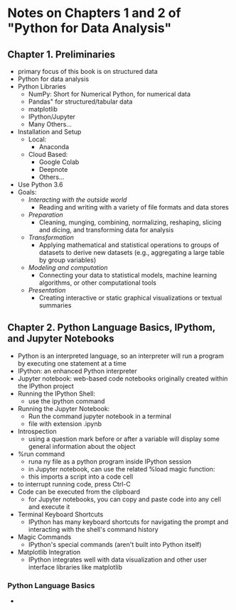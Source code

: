 # Notes on Chapters 1 and 2 of "Python for Data Analysis"
## Chapter 1. Preliminaries 
- primary focus of this book is on structured data 
- Python for data analysis
- Python Libraries 
  - NumPy: Short for Numerical Python, for numerical data
  - Pandas" for structured/tabular data
  - matplotlib
  - IPython/Jupyter
  - Many Others...
- Installation and Setup 
  - Local:
    - Anaconda
  - Cloud Based:
    - Google Colab
    - Deepnote
    - Others...
- Use Python 3.6
- Goals:
  - *Interacting with the outside world*
    - Reading and writing with a variety of file formats and data stores 
  - *Preparation*
    - Cleaning, munging, combining, normalizing, reshaping, slicing and dicing, and transforming data for analysis
  - *Transformation*
    - Applying mathematical and statistical operations to groups of datasets to derive new datasets (e.g., aggregating a large table by group variables)
  - *Modeling and computation*
    - Connecting your data to statistical models, machine learning algorithms, or other computational tools 
  - *Presentation*
    - Creating interactive or static graphical visualizations or textual summaries
## Chapter 2. Python Language Basics, IPythom, and Jupyter Notebooks
- Python is an interpreted language, so an interpreter will run a program by executing one statement at a time
- IPython: an enhanced Python interpreter
- Jupyter notebook: web-based code notebooks originally created within the IPython project
- Running the IPython Shell:
  - use the ipython command
- Running the Jupyter Notebook:
  - Run the command jupyter notebook in a terminal 
  - file with extension .ipynb
- Introspection
  - using a question mark before or after a variable will display some general information about the object
- %run command 
  - runa ny file as a python program inside IPython session
  - in Jupyter notebook, can use the related %load magic function:
  - this imports a script into a code cell
- to interrupt running code, press Ctrl-C
- Code can be executed from the clipboard 
  - for Jupyter notebooks, you can copy and paste code into any cell and execute it
- Terminal Keyboard Shortcuts 
  - IPython has many keyboard shortcuts for navigating the prompt and interacting with the shell's command history
- Magic Commands
  - IPython's special commands (aren't built into Python itself) 
- Matplotlib Integration 
  - IPython integrates well with data visualization and other user interface libraries like matplotlib
### Python Language Basics 
- 
  
  




  
